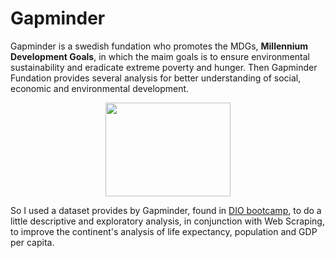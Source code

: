 # Gapminder
Gapminder is a swedish fundation who promotes the MDGs, **Millennium Development Goals**, in which the maim goals is to ensure environmental sustainability and eradicate extreme poverty and hunger. Then Gapminder Fundation provides several analysis for better understanding of social, economic and environmental development.

<p align= 'center'> <img src='https://s3.eu-west-1.amazonaws.com/static.gapminder.org/GapminderMedia/wp-uploads/20201215222609/gms_sdg2020_logo2-1024x1024-1-300x300.png' height="150px" width="200"/> </p>

So I used a dataset provides by Gapminder, found in [DIO bootcamp](https://www.dio.me/en), to do a little descriptive and exploratory analysis, in conjunction with Web Scraping, to improve the continent's analysis of life expectancy, population and GDP per capita.

